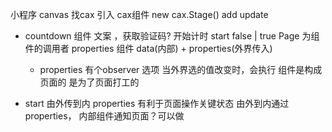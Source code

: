  小程序  canvas 找cax
  引入 cax组件
  new cax.Stage()
  add 
  update
  
  - countdown  组件 
    文案 ，获取验证码?
    开始计时  start 
    false | true 
    Page 为组件的调用者  properties
    组件 data(内部) + properties(外界传入)
    <countdown start="{{start }}">

    - properties 有个observer 选项 
    当外界选的值改变时，会执行
    组件是构成页面的 是为了页面打工的 

- start 由外传到内 properties 
有利于页面操作关键状态 
由外到内通过properties，
内部组件通知页面？可以做
